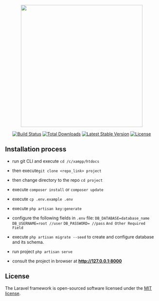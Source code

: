 <p align="center"><a href="https://laravel.com" target="_blank"><img src="https://raw.githubusercontent.com/laravel/art/master/logo-lockup/5%20SVG/2%20CMYK/1%20Full%20Color/laravel-logolockup-cmyk-red.svg" width="400"></a></p>

<p align="center">
<a href="https://travis-ci.org/laravel/framework"><img src="https://travis-ci.org/laravel/framework.svg" alt="Build Status"></a>
<a href="https://packagist.org/packages/laravel/framework"><img src="https://img.shields.io/packagist/dt/laravel/framework" alt="Total Downloads"></a>
<a href="https://packagist.org/packages/laravel/framework"><img src="https://img.shields.io/packagist/v/laravel/framework" alt="Latest Stable Version"></a>
<a href="https://packagist.org/packages/laravel/framework"><img src="https://img.shields.io/packagist/l/laravel/framework" alt="License"></a>
</p>

## Installation process

-   run git CLI and execute `cd /c/xampp/htdocs`
-   then execute`git clone <repo_link> project`
-   then change directory to the repo `cd project`
-   execute `composer install` or `composer update`
-   execute `cp .env.example .env`
-   execute `php artisan key:generate`
-   configure the following fields in `.env` file:
    `DB_DATABASE=database_name`
    `DB_USERNAME=root //user`
    `DB_PASSWORD= //pass`
    `And Other Required Field`

-   execute `php artisan migrate --seed` to create and configure database and its schema.
-   run project `php artisan serve`
-   consult the project in browser at **http://127.0.0.1:8000**

## License

The Laravel framework is open-sourced software licensed under the [MIT license](https://opensource.org/licenses/MIT).
